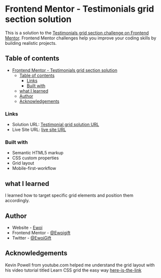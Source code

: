 # Frontend Mentor - Testimonials grid section solution


This is a solution to the [Testimonials grid section challenge on Frontend Mentor](https://www.frontendmentor.io/challenges/testimonials-grid-section-Nnw6J7Un7). Frontend Mentor challenges help you improve your coding skills by building realistic projects.

## Table of contents

- [Frontend Mentor - Testimonials grid section solution](#frontend-mentor---testimonials-grid-section-solution)
  - [Table of contents](#table-of-contents)
    - [Links](#links)
    - [Built with](#built-with)
  - [what I learned](#what-i-learned)
  - [Author](#author)
  - [Acknowledgements](#acknowledgements)

### Links

- Solution URL: [Testimonial grid solution URL](https://github.com/Ewoigift/Testimonials-grid-section)
- Live Site URL: [live site URL](https://ewoigift.github.io/Testimonials-grid-section/)

### Built with

- Semantic HTML5 markup
- CSS custom properties
- Grid layout
- Mobile-first-workflow

## what I learned
  
  I learned how to target specific grid elements and position them accordingly.

## Author

- Website - [Ewoi](https://ewoigiftportfolio.netlify.app/)
- Frontend Mentor - [@Ewoigift](https://www.frontendmentor.io/profile/Ewoigift)
- Twitter - [@EwoiGift](https://twitter.com/EwoiGift)

## Acknowledgements

Kevin Powell from youtube.com helped me understand the grid layout with his video tutorial titled Learn CSS grid the easy way [here-is-the-link](https://youtu.be/rg7Fvvl3taU)
